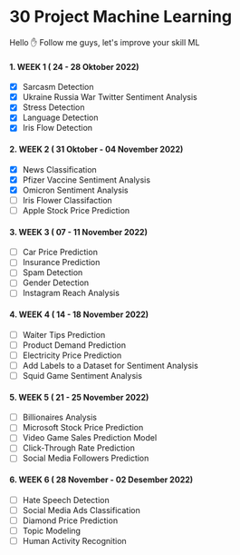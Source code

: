 # 30 Project Machine Learning

Hello ✋
Follow me guys, let's improve your skill ML

#### 1. WEEK 1 ( 24 - 28 Oktober 2022)
- [x] Sarcasm Detection
- [x] Ukraine Russia War Twitter Sentiment Analysis
- [x] Stress Detection
- [x] Language Detection
- [x] Iris Flow Detection

#### 2. WEEK 2 ( 31 Oktober - 04 November 2022)
- [x] News Classification
- [x] Pfizer Vaccine Sentiment Analysis
- [x] Omicron Sentiment Analysis
- [ ] Iris Flower Classifaction
- [ ] Apple Stock Price Prediction

#### 3. WEEK 3 ( 07 - 11 November 2022)
- [ ] Car Price Prediction
- [ ] Insurance Prediction
- [ ] Spam Detection
- [ ] Gender Detection
- [ ] Instagram Reach Analysis

#### 4. WEEK 4 ( 14 - 18 November 2022)
- [ ] Waiter Tips Prediction
- [ ] Product Demand Prediction
- [ ] Electricity Price Prediction
- [ ] Add Labels to a Dataset for Sentiment Analysis
- [ ] Squid Game Sentiment Analysis

#### 5. WEEK 5 ( 21 - 25 November 2022)
- [ ] Billionaires Analysis
- [ ] Microsoft Stock Price Prediction
- [ ] Video Game Sales Prediction Model
- [ ] Click-Through Rate Prediction
- [ ] Social Media Followers Prediction

#### 6. WEEK 6 ( 28 November - 02 Desember 2022)
- [ ] Hate Speech Detection
- [ ] Social Media Ads Classification
- [ ] Diamond Price Prediction
- [ ] Topic Modeling
- [ ] Human Activity Recognition
